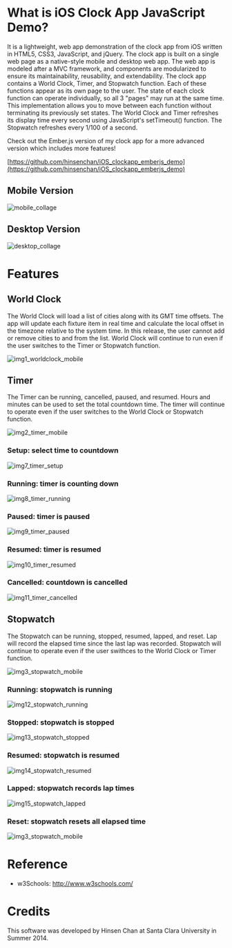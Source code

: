 # What is iOS Clock App JavaScript Demo?

It is a lightweight, web app demonstration of the clock app from iOS written in HTML5, CSS3, JavaScript, and jQuery. The clock app is built on a single web page as a native-style mobile and desktop web app. The web app is modeled after a MVC framework, and components are modularized to ensure its maintainability, reusability, and extendability. The clock app contains a World Clock, Timer, and Stopwatch function. Each of these functions appear as its own page to the user. The state of each clock function can operate individually, so all 3 "pages" may run at the same time. This implementation allows you to move between each function without terminating its previously set states. The World Clock and Timer refreshes its display time every second using JavaScript's setTimeout() function. The Stopwatch refreshes every 1/100 of a second.

Check out the Ember.js version of my clock app for a more advanced version which includes more features!

[https://github.com/hinsenchan/iOS_clockapp_emberjs_demo](https://github.com/hinsenchan/iOS_clockapp_emberjs_demo)

## Mobile Version

![mobile_collage](https://github.com/hinsenchan/iOS_clockapp_js_demo/blob/master/readme/mobile_collage.png)

## Desktop Version

![desktop_collage](https://github.com/hinsenchan/iOS_clockapp_js_demo/blob/master/readme/desktop_collage.png)

# Features

## World Clock

The World Clock will load a list of cities along with its GMT time offsets. The app will update each fixture item in real time and calculate the local offset in the timezone relative to the system time. In this release, the user cannot add or remove cities to and from the list. World Clock will continue to run even if the user switches to the Timer or Stopwatch function.

![img1_worldclock_mobile](https://github.com/hinsenchan/iOS_clockapp_js_demo/blob/master/readme/img1_worldclock_mobile.png)

## Timer

The Timer can be running, cancelled, paused, and resumed. Hours and minutes can be used to set the total countdown time. The timer will continue to operate even if the user switches to the World Clock or Stopwatch function.

![img2_timer_mobile](https://github.com/hinsenchan/iOS_clockapp_js_demo/blob/master/readme/img2_timer_mobile.png)

### Setup: select time to countdown

![img7_timer_setup](https://github.com/hinsenchan/iOS_clockapp_js_demo/blob/master/readme/img7_timer_setup.png)

### Running: timer is counting down

![img8_timer_running](https://github.com/hinsenchan/iOS_clockapp_js_demo/blob/master/readme/img8_timer_running.png)

### Paused: timer is paused

![img9_timer_paused](https://github.com/hinsenchan/iOS_clockapp_js_demo/blob/master/readme/img9_timer_paused.png)

### Resumed: timer is resumed

![img10_timer_resumed](https://github.com/hinsenchan/iOS_clockapp_js_demo/blob/master/readme/img10_timer_resumed.png)

### Cancelled: countdown is cancelled

![img11_timer_cancelled](https://github.com/hinsenchan/iOS_clockapp_js_demo/blob/master/readme/img11_timer_cancelled.png)

## Stopwatch

The Stopwatch can be running, stopped, resumed, lapped, and reset. Lap will record the elapsed time since the last lap was recorded. Stopwatch will continue to operate even if the user swithces to the World Clock or Timer function.

![img3_stopwatch_mobile](https://github.com/hinsenchan/iOS_clockapp_js_demo/blob/master/readme/img3_stopwatch_mobile.png)

### Running: stopwatch is running

![img12_stopwatch_running](https://github.com/hinsenchan/iOS_clockapp_js_demo/blob/master/readme/img12_stopwatch_running.png)

### Stopped: stopwatch is stopped

![img13_stopwatch_stopped](https://github.com/hinsenchan/iOS_clockapp_js_demo/blob/master/readme/img13_stopwatch_stopped.png)

### Resumed: stopwatch is resumed

![img14_stopwatch_resumed](https://github.com/hinsenchan/iOS_clockapp_js_demo/blob/master/readme/img14_stopwatch_resumed.png)

### Lapped: stopwatch records lap times

![img15_stopwatch_lapped](https://github.com/hinsenchan/iOS_clockapp_js_demo/blob/master/readme/img15_stopwatch_lapped.png)

### Reset: stopwatch resets all elapsed time

![img3_stopwatch_mobile](https://github.com/hinsenchan/iOS_clockapp_js_demo/blob/master/readme/img3_stopwatch_mobile.png)

# Reference

* w3Schools: http://www.w3schools.com/

# Credits

This software was developed by Hinsen Chan at Santa Clara University in Summer 2014.
